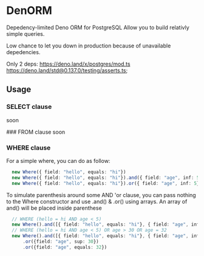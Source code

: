 # DenORM
Depedency-limited Deno ORM for PostgreSQL
Allow you to build relativly simple queries.

Low chance to let you down in production because of unavailable depedencies.

Only 2 deps:
  https://deno.land/x/postgres/mod.ts
  https://deno.land/std@0.137.0/testing/asserts.ts;

## Usage
### SELECT clause
soon

### FROM clause
soon

### WHERE clause
For a simple where, you can do as follow:

```ts
  new Where({ field: "hello", equals: "hi"})
  new Where({ field: "hello", equals: "hi"}).and({ field: "age", inf: 5})
  new Where({ field: "hello", equals: "hi"}).or({ field: "age", inf: 5})
```

To simulate parenthesis around some AND 'or clause, you can pass nothing to the Where constructor
and use .and() & .or() using arrays. An array of and() will be placed inside parenthese

```ts
  // WHERE (hello = hi AND age < 5)
  new Where().and([{ field: "hello", equals: "hi"}, { field: "age", inf: 5}])
  // WHERE (hello = hi AND age < 5) OR age > 30 OR age = 32
  new Where().and([{ field: "hello", equals: "hi"}, { field: "age", inf: 5}])
      .or({field: "age", sup: 30})
      .or({field: "age", equals: 32})
```